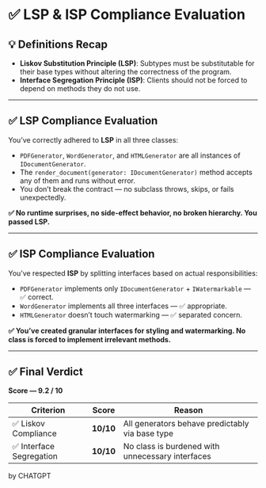 # ✅ LSP & ISP Compliance Evaluation

## 💡 Definitions Recap

- **Liskov Substitution Principle (LSP)**: Subtypes must be substitutable for their base types without altering the correctness of the program.
- **Interface Segregation Principle (ISP)**: Clients should not be forced to depend on methods they do not use.

---

## ✅ LSP Compliance Evaluation

You’ve correctly adhered to **LSP** in all three classes:

- `PDFGenerator`, `WordGenerator`, and `HTMLGenerator` are all instances of `IDocumentGenerator`.
- The `render_document(generator: IDocumentGenerator)` method accepts any of them and runs without error.
- You don’t break the contract — no subclass throws, skips, or fails unexpectedly.

**✅ No runtime surprises, no side-effect behavior, no broken hierarchy. You passed LSP.**

---

## ✅ ISP Compliance Evaluation

You’ve respected **ISP** by splitting interfaces based on actual responsibilities:

- `PDFGenerator` implements only `IDocumentGenerator` + `IWatermarkable` — ✅ correct.
- `WordGenerator` implements all three interfaces — ✅ appropriate.
- `HTMLGenerator` doesn’t touch watermarking — ✅ separated concern.

**✅ You’ve created granular interfaces for styling and watermarking. No class is forced to implement irrelevant methods.**

---

## ✅ Final Verdict

**Score — 9.2 / 10**

| Criterion              | Score     | Reason                                                                 |
|------------------------|-----------|------------------------------------------------------------------------|
| ✅ Liskov Compliance   | **10/10** | All generators behave predictably via base type                        |
| ✅ Interface Segregation | **10/10** | No class is burdened with unnecessary interfaces                        |


by CHATGPT
